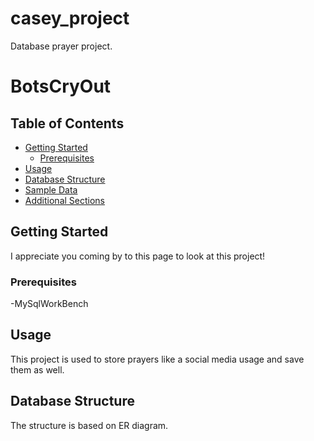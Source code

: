 # casey_project
Database prayer project. 

# BotsCryOut

## Table of Contents

- [Getting Started](#getting-started)
  - [Prerequisites](#prerequisites)
- [Usage](#usage)
- [Database Structure](#database-structure)
- [Sample Data](#sample-data)
- [Additional Sections](#additional-sections)

## Getting Started
I appreciate you coming by to this page to look at this project!

### Prerequisites
-MySqlWorkBench

## Usage

This project is used to store prayers like a social media usage and save them as well. 

## Database Structure

The structure is based on ER diagram.



